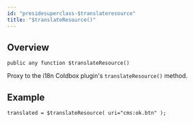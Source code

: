 ```yaml
---
id: "presidesuperclass-$translateresource"
title: "$translateResource()"
---
```



## Overview




```luceescript
public any function $translateResource()
```

Proxy to the i18n Coldbox plugin's `translateResource()` method.


## Example


```luceescript
translated = $translateResource( uri="cms:ok.btn" );
```

